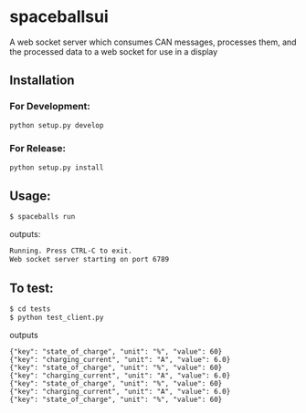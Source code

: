 # spaceballsui
A web socket server which consumes CAN messages, processes them, and the processed
data to a web socket for use in a display

## Installation
### For Development:
```bash
python setup.py develop
```
### For Release:
```bash
python setup.py install
```

## Usage:

```bash
$ spaceballs run
```
outputs:
```bash
Running. Press CTRL-C to exit.
Web socket server starting on port 6789
```

## To test:
```bash
$ cd tests
$ python test_client.py

```

outputs

```
{"key": "state_of_charge", "unit": "%", "value": 60}
{"key": "charging_current", "unit": "A", "value": 6.0}
{"key": "state_of_charge", "unit": "%", "value": 60}
{"key": "charging_current", "unit": "A", "value": 6.0}
{"key": "state_of_charge", "unit": "%", "value": 60}
{"key": "charging_current", "unit": "A", "value": 6.0}
{"key": "state_of_charge", "unit": "%", "value": 60}
```
